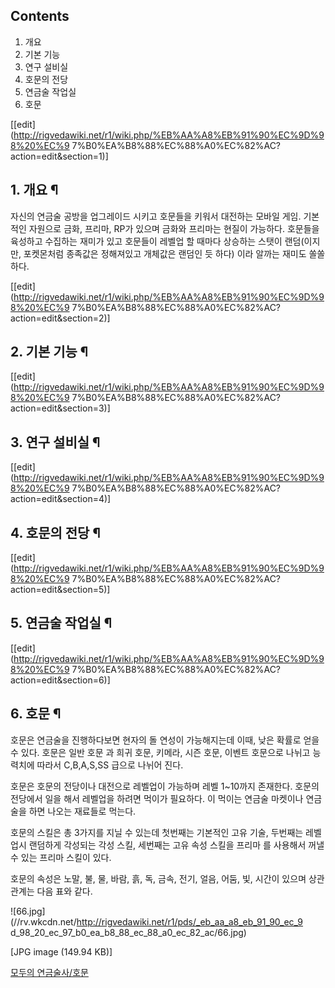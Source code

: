 ## Contents

    

1. 개요 
2. 기본 기능 
3. 연구 설비실 
4. 호문의 전당 
5. 연금술 작업실 
6. 호문 

[[edit](http://rigvedawiki.net/r1/wiki.php/%EB%AA%A8%EB%91%90%EC%9D%98%20%EC%9
7%B0%EA%B8%88%EC%88%A0%EC%82%AC?action=edit&section=1)]

## 1. 개요 ¶

자신의 연금술 공방을 업그레이드 시키고 호문들을 키워서 대전하는 모바일 게임. 기본적인 자원으로 금화, 프리마, RP가 있으며 금화와
프리마는 현질이 가능하다. 호문들을 육성하고 수집하는 재미가 있고 호문들이 레벨업 할 때마다 상승하는 스탯이 랜덤(이지만, 포켓몬처럼
종족값은 정해져있고 개체값은 랜덤인 듯 하다) 이라 알까는 재미도 쏠쏠하다.

  

[[edit](http://rigvedawiki.net/r1/wiki.php/%EB%AA%A8%EB%91%90%EC%9D%98%20%EC%9
7%B0%EA%B8%88%EC%88%A0%EC%82%AC?action=edit&section=2)]

## 2. 기본 기능 ¶

  

[[edit](http://rigvedawiki.net/r1/wiki.php/%EB%AA%A8%EB%91%90%EC%9D%98%20%EC%9
7%B0%EA%B8%88%EC%88%A0%EC%82%AC?action=edit&section=3)]

## 3. 연구 설비실 ¶

  

[[edit](http://rigvedawiki.net/r1/wiki.php/%EB%AA%A8%EB%91%90%EC%9D%98%20%EC%9
7%B0%EA%B8%88%EC%88%A0%EC%82%AC?action=edit&section=4)]

## 4. 호문의 전당 ¶

  

[[edit](http://rigvedawiki.net/r1/wiki.php/%EB%AA%A8%EB%91%90%EC%9D%98%20%EC%9
7%B0%EA%B8%88%EC%88%A0%EC%82%AC?action=edit&section=5)]

## 5. 연금술 작업실 ¶

  

[[edit](http://rigvedawiki.net/r1/wiki.php/%EB%AA%A8%EB%91%90%EC%9D%98%20%EC%9
7%B0%EA%B8%88%EC%88%A0%EC%82%AC?action=edit&section=6)]

## 6. 호문 ¶

  

호문은 연금술을 진행하다보면 현자의 돌 연성이 가능해지는데 이때, 낮은 확률로 얻을 수 있다. 호문은 일반 호문 과 희귀 호문, 키메라,
시즌 호문, 이벤트 호문으로 나뉘고 능력치에 따라서 C,B,A,S,SS 급으로 나뉘어 진다.

  

호문은 호문의 전당이나 대전으로 레벨업이 가능하며 레벨 1~10까지 존재한다. 호문의 전당에서 일을 해서 레벨업을 하려면 먹이가 필요하다.
이 먹이는 연금술 마켓이나 연금술을 하면 나오는 재료들로 먹는다.

  

호문의 스킬은 총 3가지를 지닐 수 있는데 첫번째는 기본적인 고유 기술, 두번째는 레벨업시 랜덤하게 각성되는 각성 스킬, 세번째는 고유 속성
스킬을 프리마 를 사용해서 꺼낼 수 있는 프리마 스킬이 있다.

  

호문의 속성은 노말, 불, 물, 바람, 흙, 독, 금속, 전기, 얼음, 어둠, 빛, 시간이 있으며 상관관계는 다음 표와 같다.

  

![66.jpg](//rv.wkcdn.net/http://rigvedawiki.net/r1/pds/_eb_aa_a8_eb_91_90_ec_9
d_98_20_ec_97_b0_ea_b8_88_ec_88_a0_ec_82_ac/66.jpg)

[JPG image (149.94 KB)]

  

[모두의 연금술사/호문](%EB%AA%A8%EB%91%90%EC%9D%98%20%EC%97%B0%EA%B8%88%EC%88%A0%EC%82%AC/%ED%98%B8%EB%AC%B8.md)

